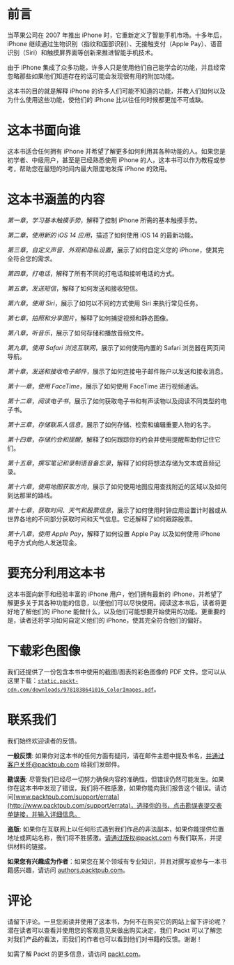 # 前言

当苹果公司在 2007 年推出 iPhone 时，它重新定义了智能手机市场。十多年后，iPhone 继续通过生物识别（指纹和面部识别）、无接触支付（Apple Pay）、语音识别（Siri）和触摸屏界面等创新来推进智能手机技术。

由于 iPhone 集成了众多功能，许多人只是使用他们自己能学会的功能，并且经常忽略那些如果他们知道存在的话可能会发现很有用的附加功能。

这本书的目的就是解释 iPhone 的许多人们可能不知道的功能，并教人们如何以及为什么使用这些功能，使他们的 iPhone 比以往任何时候都更加不可或缺。

# 这本书面向谁

这本书适合任何拥有 iPhone 并希望了解更多如何利用其各种功能的人。如果您是初学者、中级用户，甚至是已经熟悉使用 iPhone 的人，这本书可以作为教程或参考，帮助您在最短的时间内最大限度地发挥 iPhone 的效用。

# 这本书涵盖的内容

*第一章*，*学习基本触摸手势*，解释了控制 iPhone 所需的基本触摸手势。

*第二章*，*使用新的 iOS 14 应用*，描述了如何使用 iOS 14 的最新功能。

*第三章*，*自定义声音、外观和隐私设置*，展示了如何自定义您的 iPhone，使其完全符合您的需求。

*第四章*，*打电话*，解释了所有不同的打电话和接听电话的方式。

*第五章*，*发送短信*，解释了如何发送和接收短信。

*第六章*，*使用 Siri*，展示了如何以不同的方式使用 Siri 来执行常见任务。

*第七章*，*拍照和分享图片*，解释了如何捕捉视频和静态图像。

*第八章*，*听音乐*，展示了如何存储和播放音频文件。

*第九章*，*使用 Safari 浏览互联网*，展示了如何使用内置的 Safari 浏览器在网页间导航。

*第十章*，*发送和接收电子邮件*，展示了如何连接电子邮件账户以发送和接收消息。

*第十一章*，*使用 FaceTime*，展示了如何使用 FaceTime 进行视频通话。

*第十二章*，*阅读电子书*，展示了如何获取电子书和有声读物以及阅读不同类型的电子书。

*第十三章*，*存储联系人信息*，展示了如何存储、检索和编辑重要人物的名字。

*第十四章*，*存储约会和提醒*，解释了如何跟踪你的约会并使用提醒帮助你记住它们。

*第十五章*，*撰写笔记和录制语音备忘录*，解释了如何将想法存储为文本或音频记录。

*第十六章*，*使用地图获取方向*，展示了如何使用地图应用查找附近的区域以及如何到达那里的路线。

*第十七章*，*获取时间、天气和股票信息*，展示了如何使用时钟应用设置计时器或从世界各地的不同部分获取时间和天气信息。它还解释了如何跟踪股票。

*第十八章*，*使用 Apple Pay*，解释了如何设置 Apple Pay 以及如何使用 iPhone 电子方式向他人发送现金。

# 要充分利用这本书

这本书面向新手和经验丰富的 iPhone 用户，他们拥有最新的 iPhone，并希望了解更多关于其各种功能的信息，以便他们可以尽快使用。阅读这本书后，读者将更好地了解他们的 iPhone 能做什么，以及他们可能想要开始使用的功能。更重要的是，读者还将学习如何自定义他们的 iPhone，使其完全符合他们的偏好。

# 下载彩色图像

我们还提供了一份包含本书中使用的截图/图表的彩色图像的 PDF 文件。您可以从这里下载：[`static.packt-cdn.com/downloads/9781838641016_ColorImages.pdf`](https://static.packt-cdn.com/downloads/9781838641016_ColorImages.pdf)。

# 联系我们

我们始终欢迎读者的反馈。

**一般反馈**: 如果你对这本书的任何方面有疑问，请在邮件主题中提及书名，并通过客户关怀@packtpub.com 给我们发邮件。

**勘误表**: 尽管我们已经尽一切努力确保内容的准确性，但错误仍然可能发生。如果你在这本书中发现了错误，我们将不胜感激，如果你能向我们报告这个错误。请访问[www.packtpub.com/support/errata](http://www.packtpub.com/support/errata)，选择你的书，点击勘误表提交表单链接，并输入详细信息。

**盗版**: 如果你在互联网上以任何形式遇到我们作品的非法副本，如果你能提供位置地址或网站名称，我们将不胜感激。请通过版权@packt.com 与我们联系，并提供材料的链接。

**如果您有兴趣成为作者**：如果您在某个领域有专业知识，并且对撰写或参与一本书籍感兴趣，请访问 [authors.packtpub.com](http://authors.packtpub.com)。

# 评论

请留下评论。一旦您阅读并使用了这本书，为何不在购买它的网站上留下评论呢？潜在读者可以查看并使用您的客观意见来做出购买决定，我们 Packt 可以了解您对我们产品的看法，而我们的作者也可以看到他们对书籍的反馈。谢谢！

如需了解 Packt 的更多信息，请访问 [packt.com](http://packt.com)。

